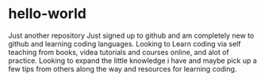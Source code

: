 # hello-world
Just another repository
Just signed up to github and am completely new to github and learning coding languages. Looking to Learn coding via self teaching from books, videa tutorials and courses online, and alot of practice. Looking to expand the little knowledge i have and maybe pick up a few tips from others along the way and resources for learning coding.
